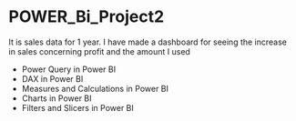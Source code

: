 # POWER_Bi_Project2
It is sales data for 1 year. I have made a dashboard for seeing the increase in sales concerning profit and the amount 
I used
- Power Query in Power BI
- DAX in Power BI
- Measures and Calculations in Power BI
- Charts in Power BI
- Filters and Slicers in Power BI
